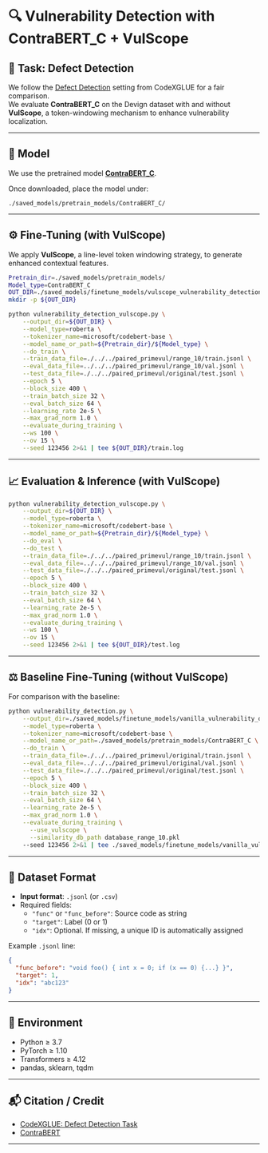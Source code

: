 
# 🔍 Vulnerability Detection with ContraBERT_C + VulScope

## 📌 Task: Defect Detection

We follow the [Defect Detection](https://github.com/microsoft/CodeXGLUE/tree/main/Code-Code/Defect-detection) setting from CodeXGLUE for a fair comparison.  
We evaluate **ContraBERT_C** on the Devign dataset with and without **VulScope**, a token-windowing mechanism to enhance vulnerability localization.

---

## 🧩 Model

We use the pretrained model **[ContraBERT_C](https://drive.google.com/drive/u/1/folders/1F-yIS-f84uJhOCzvGWdMaOeRdLsVWoxN)**.

Once downloaded, place the model under:

```
./saved_models/pretrain_models/ContraBERT_C/
```

---

## ⚙️ Fine-Tuning (with VulScope)

We apply **VulScope**, a line-level token windowing strategy, to generate enhanced contextual features.

```bash
Pretrain_dir=./saved_models/pretrain_models/
Model_type=ContraBERT_C
OUT_DIR=./saved_models/finetune_models/vulscope_vulnerability_detection/${Model_type}
mkdir -p ${OUT_DIR}

python vulnerability_detection_vulscope.py \
    --output_dir=${OUT_DIR} \
    --model_type=roberta \
    --tokenizer_name=microsoft/codebert-base \
    --model_name_or_path=${Pretrain_dir}/${Model_type} \
    --do_train \
    --train_data_file=./../../paired_primevul/range_10/train.jsonl \
    --eval_data_file=../../../paired_primevul/range_10/val.jsonl \
    --test_data_file=./../../paired_primevul/original/test.jsonl \
    --epoch 5 \
    --block_size 400 \
    --train_batch_size 32 \
    --eval_batch_size 64 \
    --learning_rate 2e-5 \
    --max_grad_norm 1.0 \
    --evaluate_during_training \
    --ws 100 \
    --ov 15 \
    --seed 123456 2>&1 | tee ${OUT_DIR}/train.log
```

---

## 📈 Evaluation & Inference (with VulScope)

```bash
python vulnerability_detection_vulscope.py \
    --output_dir=${OUT_DIR} \
    --model_type=roberta \
    --tokenizer_name=microsoft/codebert-base \
    --model_name_or_path=${Pretrain_dir}/${Model_type} \
    --do_eval \
    --do_test \
    --train_data_file=./../../paired_primevul/range_10/train.jsonl \
    --eval_data_file=../../../paired_primevul/range_10/val.jsonl \
    --test_data_file=./../../paired_primevul/original/test.jsonl \
    --epoch 5 \
    --block_size 400 \
    --train_batch_size 32 \
    --eval_batch_size 64 \
    --learning_rate 2e-5 \
    --max_grad_norm 1.0 \
    --evaluate_during_training \
    --ws 100 \
    --ov 15 \
    --seed 123456 2>&1 | tee ${OUT_DIR}/test.log
```

---

## ⚖️ Baseline Fine-Tuning (without VulScope)

For comparison with the baseline:

```bash
python vulnerability_detection.py \
    --output_dir=./saved_models/finetune_models/vanilla_vulnerability_detection/ContraBERT_C \
    --model_type=roberta \
    --tokenizer_name=microsoft/codebert-base \
    --model_name_or_path=./saved_models/pretrain_models/ContraBERT_C \
    --do_train \
    --train_data_file=./../../paired_primevul/original/train.jsonl \
    --eval_data_file=../../../paired_primevul/original/val.jsonl \
    --test_data_file=./../../paired_primevul/original/test.jsonl \
    --epoch 5 \
    --block_size 400 \
    --train_batch_size 32 \
    --eval_batch_size 64 \
    --learning_rate 2e-5 \
    --max_grad_norm 1.0 \
    --evaluate_during_training \
      --use_vulscope \
      --similarity_db_path database_range_10.pkl
    --seed 123456 2>&1 | tee ./saved_models/finetune_models/vanilla_vulnerability_detection/ContraBERT_C/test.log
```

---

## 📁 Dataset Format

- **Input format**: `.jsonl` (or `.csv`)
- Required fields:
  - `"func"` or `"func_before"`: Source code as string
  - `"target"`: Label (0 or 1)
  - `"idx"`: Optional. If missing, a unique ID is automatically assigned

Example `.jsonl` line:
```json
{
  "func_before": "void foo() { int x = 0; if (x == 0) {...} }",
  "target": 1,
  "idx": "abc123"
}
```

---

## 🧪 Environment

- Python ≥ 3.7
- PyTorch ≥ 1.10
- Transformers ≥ 4.12
- pandas, sklearn, tqdm

---

## 📬 Citation / Credit

- [CodeXGLUE: Defect Detection Task](https://github.com/microsoft/CodeXGLUE)
- [ContraBERT](https://github.com/RUCKBReasoning/ContraBERT)

---
